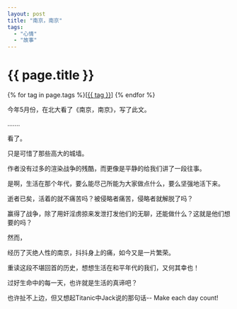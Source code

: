 ```yaml
---
layout: post
title: "南京，南京"
tags:
  - "心情"
  - "故事"
---
```


# {{ page.title }}

<div class="tags">
{% for tag in page.tags %}[<a class="tag" href="/tags.html#{{ tag }}">{{ tag }}</a>] {% endfor %}
</div>


今年5月份，在北大看了《南京，南京》，写了此文。

.......

看了。

只是可惜了那些高大的城墙。

作者没有过多的渲染战争的残酷，而更像是平静的给我们讲了一段往事。

是啊，生活在那个年代，要么能尽己所能为大家做点什么，要么坚强地活下来。

逝者已矣，活着的就不痛苦吗？被侵略者痛苦，侵略者就解脱了吗？

赢得了战争，除了用奸淫虏掠来发泄打发他们的无聊，还能做什么？这就是他们想要的吗？

然而，

经历了灭绝人性的南京，抖抖身上的痛，如今又是一片繁荣。

重读这段不堪回首的历史，想想生活在和平年代的我们，又何其幸也！

过好生命中的每一天，也许就是生活的真谛吧？

也许扯不上边，但又想起Titanic中Jack说的那句话-- Make each day count! 
